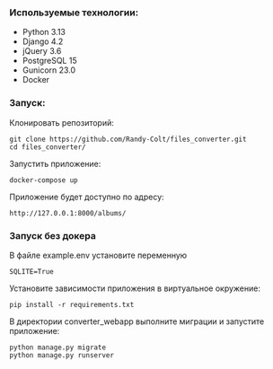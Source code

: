 ### Используемые технологии:

- Python 3.13
- Django 4.2
- jQuery 3.6
- PostgreSQL 15
- Gunicorn 23.0
- Docker

### Запуск:
Клонировать репозиторий:
```
git clone https://github.com/Randy-Colt/files_converter.git
cd files_converter/
```
Запустить приложение:
```
docker-compose up
```

Приложение будет доступно по адресу:
```
http://127.0.0.1:8000/albums/
```

### Запуск без докера
В файле example.env установите переменную 
```
SQLITE=True
```
Установите зависимости приложения в виртуальное окружение:
```
pip install -r requirements.txt
```
В директории converter_webapp выполните миграции и запустите приложение:
```
python manage.py migrate
python manage.py runserver
```
